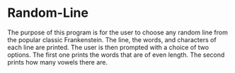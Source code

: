 # Random-Line

The purpose of this program is for the user to choose any random line from the popular classic Frankenstein. The line, the words, and characters of each line are printed. The user is then prompted 
with a choice of two options. The first one prints the words that are of even length. The second prints how many vowels there are.
